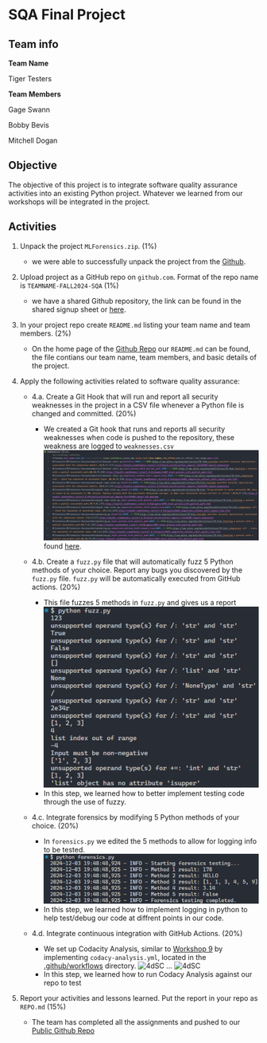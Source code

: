 <!-- Intro -->
# SQA Final Project

## Team info
**Team Name**

Tiger Testers

**Team Members**

Gage Swann

Bobby Bevis

Mitchell Dogan

<!-- Body -->
## Objective
The objective of this project is to integrate software quality assurance activities into an existing Python project. Whatever we learned from our workshops will be integrated in the project.

## Activities
1. Unpack the project `MLForensics.zip`. (1%)
    * we were able to successfully unpack the project from the [Github](https://github.com/paser-group/continuous-secsoft/blob/master/fall2024/project/MLForensics.zip).

2. Upload project as a GitHub repo on `github.com`. Format of the repo name is `TEAMNAME-FALL2024-SQA`  (1%)
    * we have a shared Github repository, the link can be found in the shared signup sheet or [here](https://github.com/GageSwann/TIGERTESTERS-FALL2024-SQA).

3. In your project repo create `README.md` listing your team name and team members. (2%)
    * On the home page of the [Github Repo](https://github.com/GageSwann/TIGERTESTERS-FALL2024-SQA) our `README.md` can be found, the file contians our team name, team members, and basic details of the project.

4. Apply the following activities related to software quality assurance:

   - 4.a. Create a Git Hook that will run and report all security weaknesses in the project in a CSV file whenever a Python file is changed and committed. (20%)
        * We created a Git hook that runs and reports all security weaknesses when code is pushed to the repository, these weakness are logged to `weaknesses.csv`
        ![4asc](images/4a%20Screenshot.png "4a Screenshot") found [here](https://github.com/GageSwann/TIGERTESTERS-FALL2024-SQA/blob/main/weaknesses.csv).

   - 4.b. Create a `fuzz.py` file that will automatically fuzz 5 Python methods of your choice. Report any bugs you discovered by the `fuzz.py` file. `fuzz.py` will be automatically executed from GitHub actions. (20%)
        * This file fuzzes 5 methods in `fuzz.py` and gives us a report
        ![4bsc](images/4b%20Screenshot.png "4b Screenshot")
        * In this step, we learned how to better implement testing code through the use of fuzzy.

   - 4.c. Integrate forensics by modifying 5 Python methods of your choice. (20%)
        * In `forensics.py` we edited the 5 methods to allow for logging info to be tested.
        ![4cSC](images/4c%20Screenshot.png "4c Screenshot")
        * In this step, we learned how to implement logging in python to help test/debug our code at diffrent points in our code.

   - 4.d. Integrate continuous integration with GitHub Actions. (20%)
        * We set up Codacity Analysis, similar to [Workshop 9](https://github.com/paser-group/continuous-secsoft/blob/master/fall2024/workshops/w9-ci/instruct.md) by implementing `codacy-analysis.yml`, located in the [.github/workflows](https://github.com/GageSwann/TIGERTESTERS-FALL2024-SQA/tree/main/.github/workflows) directory.
        ![4dSC](images/4d%20Screenshot%20#1.png "4d Screenshot #1")
        ...
        ![4dSC](images/4d%20Screenshot%20#2.png "4d Screenshot #2")
        * In this step, we learned how to run Codacy Analysis against our repo to test

5. Report your activities and lessons learned. Put the report in your repo as `REPO.md` (15%)
    * The team has completed all the assignments and pushed to our [Public Github Repo](https://github.com/GageSwann/TIGERTESTERS-FALL2024-SQA)